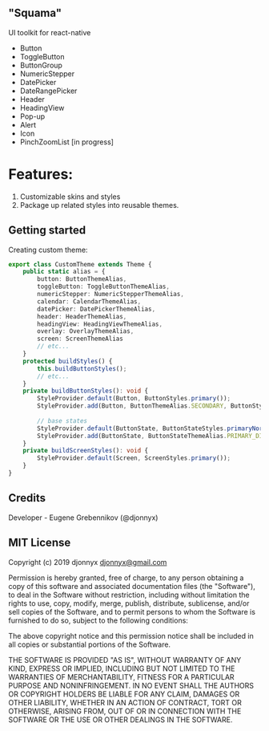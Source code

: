 ## "Squama"

UI toolkit for react-native

- Button
- ToggleButton
- ButtonGroup
- NumericStepper
- DatePicker
- DateRangePicker
- Header
- HeadingView
- Pop-up
- Alert
- Icon
- PinchZoomList [in progress]

# Features:

1. Customizable skins and styles
2. Package up related styles into reusable themes.

## Getting started

Creating custom theme:

```ts
export class CustomTheme extends Theme {
    public static alias = {
        button: ButtonThemeAlias,
        toggleButton: ToggleButtonThemeAlias,
        numericStepper: NumericStepperThemeAlias,
        calendar: CalendarThemeAlias,
        datePicker: DatePickerThemeAlias,
        header: HeaderThemeAlias,
        headingView: HeadingViewThemeAlias,
        overlay: OverlayThemeAlias,
        screen: ScreenThemeAlias
        // etc...
    }
    protected buildStyles() {
        this.buildButtonStyles();
        // etc...
    }
    private buildButtonStyles(): void {
        StyleProvider.default(Button, ButtonStyles.primary());
        StyleProvider.add(Button, ButtonThemeAlias.SECONDARY, ButtonStyles.secondary());
        
        // base states
        StyleProvider.default(ButtonState, ButtonStateStyles.primaryNormal());
        StyleProvider.add(ButtonState, ButtonStateThemeAlias.PRIMARY_DISABLED, ButtonStateStyles.primaryDisabled());
    }
    private buildScreenStyles(): void {
        StyleProvider.default(Screen, ScreenStyles.primary());
    }
}
```

## Credits

Developer - Eugene Grebennikov (@djonnyx)

## MIT License

Copyright (c) 2019 djonnyx <djonnyx@gmail.com>

Permission is hereby granted, free of charge, to any person obtaining a copy
of this software and associated documentation files (the "Software"), to deal
in the Software without restriction, including without limitation the rights
to use, copy, modify, merge, publish, distribute, sublicense, and/or sell
copies of the Software, and to permit persons to whom the Software is
furnished to do so, subject to the following conditions:

The above copyright notice and this permission notice shall be included in all
copies or substantial portions of the Software.

THE SOFTWARE IS PROVIDED "AS IS", WITHOUT WARRANTY OF ANY KIND, EXPRESS OR
IMPLIED, INCLUDING BUT NOT LIMITED TO THE WARRANTIES OF MERCHANTABILITY,
FITNESS FOR A PARTICULAR PURPOSE AND NONINFRINGEMENT. IN NO EVENT SHALL THE
AUTHORS OR COPYRIGHT HOLDERS BE LIABLE FOR ANY CLAIM, DAMAGES OR OTHER
LIABILITY, WHETHER IN AN ACTION OF CONTRACT, TORT OR OTHERWISE, ARISING FROM,
OUT OF OR IN CONNECTION WITH THE SOFTWARE OR THE USE OR OTHER DEALINGS IN THE
SOFTWARE.
